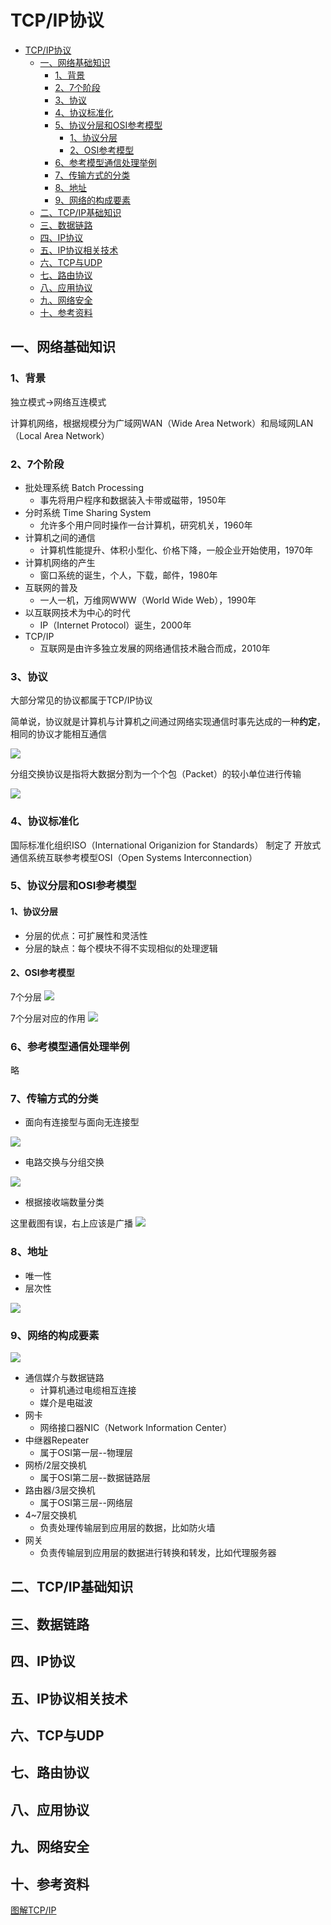# TCP/IP协议

<!-- TOC -->

- [TCP/IP协议](#tcpip协议)
    - [一、网络基础知识](#一网络基础知识)
        - [1、背景](#1背景)
        - [2、7个阶段](#27个阶段)
        - [3、协议](#3协议)
        - [4、协议标准化](#4协议标准化)
        - [5、协议分层和OSI参考模型](#5协议分层和osi参考模型)
            - [1、协议分层](#1协议分层)
            - [2、OSI参考模型](#2osi参考模型)
        - [6、参考模型通信处理举例](#6参考模型通信处理举例)
        - [7、传输方式的分类](#7传输方式的分类)
        - [8、地址](#8地址)
        - [9、网络的构成要素](#9网络的构成要素)
    - [二、TCP/IP基础知识](#二tcpip基础知识)
    - [三、数据链路](#三数据链路)
    - [四、IP协议](#四ip协议)
    - [五、IP协议相关技术](#五ip协议相关技术)
    - [六、TCP与UDP](#六tcp与udp)
    - [七、路由协议](#七路由协议)
    - [八、应用协议](#八应用协议)
    - [九、网络安全](#九网络安全)
    - [十、参考资料](#十参考资料)

<!-- /TOC -->

## 一、网络基础知识

### 1、背景

独立模式->网络互连模式

计算机网络，根据规模分为广域网WAN（Wide Area Network）和局域网LAN（Local Area Network）

### 2、7个阶段

- 批处理系统 Batch Processing
  - 事先将用户程序和数据装入卡带或磁带，1950年
- 分时系统 Time Sharing System
  - 允许多个用户同时操作一台计算机，研究机关，1960年
- 计算机之间的通信
  - 计算机性能提升、体积小型化、价格下降，一般企业开始使用，1970年
- 计算机网络的产生
  - 窗口系统的诞生，个人，下载，邮件，1980年
- 互联网的普及
  - 一人一机，万维网WWW（World Wide Web），1990年
- 以互联网技术为中心的时代
  - IP（Internet Protocol）诞生，2000年
- TCP/IP
  - 互联网是由许多独立发展的网络通信技术融合而成，2010年

### 3、协议

大部分常见的协议都属于TCP/IP协议

简单说，协议就是计算机与计算机之间通过网络实现通信时事先达成的一种**约定**，相同的协议才能相互通信

![](public/img/tcp-ip/protocol.jpg)

分组交换协议是指将大数据分割为一个个包（Packet）的较小单位进行传输

![](public/img/tcp-ip/packet.jpg)

### 4、协议标准化

国际标准化组织ISO（International Origanizion for Standards）
制定了
开放式通信系统互联参考模型OSI（Open Systems Interconnection）

### 5、协议分层和OSI参考模型

#### 1、协议分层

- 分层的优点：可扩展性和灵活性
- 分层的缺点：每个模块不得不实现相似的处理逻辑

#### 2、OSI参考模型

7个分层
![](public/img/tcp-ip/open.jpg)

7个分层对应的作用
![](public/img/tcp-ip/use.jpg)

### 6、参考模型通信处理举例

略

### 7、传输方式的分类

- 面向有连接型与面向无连接型

![](public/img/tcp-ip/link.jpg)

- 电路交换与分组交换

![](public/img/tcp-ip/exchange.jpg)

- 根据接收端数量分类

这里截图有误，右上应该是广播
![](public/img/tcp-ip/cast.jpg)

### 8、地址

- 唯一性
- 层次性

![](public/img/tcp-ip/layer.jpg)

### 9、网络的构成要素

![](public/img/tcp-ip/network.jpg)

- 通信媒介与数据链路
  - 计算机通过电缆相互连接
  - 媒介是电磁波
- 网卡
  - 网络接口器NIC（Network Information Center）
- 中继器Repeater
  - 属于OSI第一层--物理层
- 网桥/2层交换机
  - 属于OSI第二层--数据链路层
- 路由器/3层交换机
  - 属于OSI第三层--网络层
- 4~7层交换机
  - 负责处理传输层到应用层的数据，比如防火墙
- 网关
  - 负责传输层到应用层的数据进行转换和转发，比如代理服务器

## 二、TCP/IP基础知识

## 三、数据链路

## 四、IP协议

## 五、IP协议相关技术

## 六、TCP与UDP

## 七、路由协议

## 八、应用协议

## 九、网络安全

## 十、参考资料

[图解TCP/IP](https://book.douban.com/subject/24737674/)